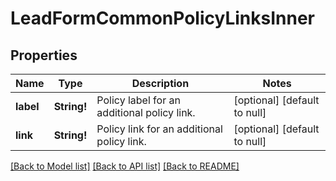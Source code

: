 # LeadFormCommonPolicyLinksInner

## Properties
Name | Type | Description | Notes
------------ | ------------- | ------------- | -------------
**label** | **String!** | Policy label for an additional policy link. | [optional] [default to null]
**link** | **String!** | Policy link for an additional policy link. | [optional] [default to null]

[[Back to Model list]](../README.md#documentation-for-models) [[Back to API list]](../README.md#documentation-for-api-endpoints) [[Back to README]](../README.md)


